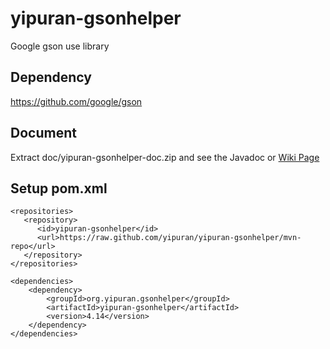# yipuran-gsonhelper
Google gson use library

## Dependency
https://github.com/google/gson


## Document
Extract doc/yipuran-gsonhelper-doc.zip and see the Javadoc
or [Wiki Page](../../wiki)

## Setup pom.xml
```
<repositories>
   <repository>
      <id>yipuran-gsonhelper</id>
      <url>https://raw.github.com/yipuran/yipuran-gsonhelper/mvn-repo</url>
   </repository>
</repositories>

<dependencies>
    <dependency>
        <groupId>org.yipuran.gsonhelper</groupId>
        <artifactId>yipuran-gsonhelper</artifactId>
        <version>4.14</version>
    </dependency>
</dependencies>
```
